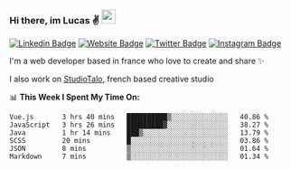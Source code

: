 ### Hi there, im Lucas ✌️ <img src="https://media.giphy.com/media/hvRJCLFzcasrR4ia7z/giphy.gif" width="25px">
[![Linkedin Badge](https://img.shields.io/badge/-LinkedIn-0e76a8?style=flat-square&logo=Linkedin&logoColor=white)](https://www.linkedin.com/in/lucasbellier/)
[![Website Badge](https://img.shields.io/badge/Website-3b5998?style=flat-square&logo=google-chrome&logoColor=white)](https://lucasblr.fr)
[![Twitter Badge](https://img.shields.io/badge/-Twitter-00acee?style=flat-square&logo=Twitter&logoColor=white)](https://twitter.com/ImJustLucas_)
[![Instagram Badge](https://img.shields.io/badge/-Instagram-e4405f?style=flat-square&logo=Instagram&logoColor=white)](https://instagram.com/luuucas.blr/)

I'm a web developer based in france who love to create and share ✨

I also work on [StudioTalo](https://talodev.fr), french based creative studio

📊 **This Week I Spent My Time On:**
<!--START_SECTION:waka-->

```text
Vue.js       3 hrs 40 mins   ██████████▒░░░░░░░░░░░░░░   40.86 %
JavaScript   3 hrs 26 mins   █████████▓░░░░░░░░░░░░░░░   38.27 %
Java         1 hr 14 mins    ███▒░░░░░░░░░░░░░░░░░░░░░   13.79 %
SCSS         20 mins         █░░░░░░░░░░░░░░░░░░░░░░░░   03.86 %
JSON         8 mins          ▒░░░░░░░░░░░░░░░░░░░░░░░░   01.64 %
Markdown     7 mins          ▒░░░░░░░░░░░░░░░░░░░░░░░░   01.34 %
```

<!--END_SECTION:waka-->
